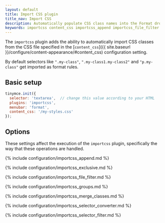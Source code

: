 ```yaml
---
layout: default
title: Import CSS plugin
title_nav: Import CSS
description: Automatically populate CSS class names into the Format dropdown.
keywords: importcss content_css importcss_append importcss_file_filter importcss_selector_filter importcss_groups importcss_merge_classes importcss_selector_converter importcss_exclusive
---
```


The `importcss` plugin adds the ability to automatically import CSS classes from the CSS file specified in the [`content_css`]({{ site.baseurl }}/configure/content-appearance/#content_css) configuration setting.

By default selectors like `".my-class"`, `".my-class1.my-class2"` and `"p.my-class"` get imported as format rules.

## Basic setup

```js
tinymce.init({
  selector: 'textarea',  // change this value according to your HTML
  plugins: 'importcss',
  menubar: 'format',
  content_css: '/my-styles.css'
});
```

## Options

These settings affect the execution of the `importcss` plugin, specifically the way that these operations are handled.

{% include configuration/importcss_append.md %}

{% include configuration/importcss_exclusive.md %}

{% include configuration/importcss_file_filter.md %}

{% include configuration/importcss_groups.md %}

{% include configuration/importcss_merge_classes.md %}

{% include configuration/importcss_selector_converter.md %}

{% include configuration/importcss_selector_filter.md %}
